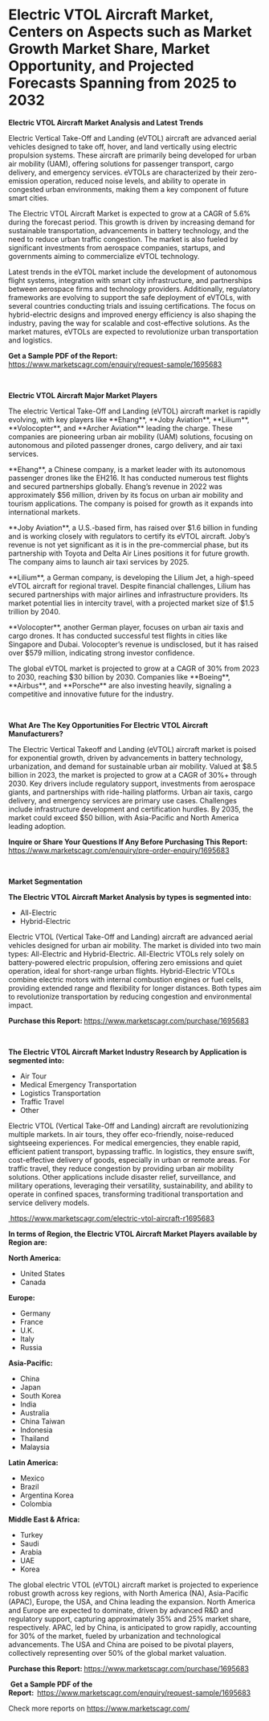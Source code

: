 <p><h1>Electric VTOL Aircraft Market, Centers on Aspects such as Market Growth Market Share, Market Opportunity, and Projected Forecasts Spanning from 2025 to 2032</h1></p><p><strong>Electric VTOL Aircraft Market Analysis and Latest Trends</strong></p>
<p><p>Electric Vertical Take-Off and Landing (eVTOL) aircraft are advanced aerial vehicles designed to take off, hover, and land vertically using electric propulsion systems. These aircraft are primarily being developed for urban air mobility (UAM), offering solutions for passenger transport, cargo delivery, and emergency services. eVTOLs are characterized by their zero-emission operation, reduced noise levels, and ability to operate in congested urban environments, making them a key component of future smart cities.</p><p>The Electric VTOL Aircraft Market is expected to grow at a CAGR of 5.6% during the forecast period. This growth is driven by increasing demand for sustainable transportation, advancements in battery technology, and the need to reduce urban traffic congestion. The market is also fueled by significant investments from aerospace companies, startups, and governments aiming to commercialize eVTOL technology.</p><p>Latest trends in the eVTOL market include the development of autonomous flight systems, integration with smart city infrastructure, and partnerships between aerospace firms and technology providers. Additionally, regulatory frameworks are evolving to support the safe deployment of eVTOLs, with several countries conducting trials and issuing certifications. The focus on hybrid-electric designs and improved energy efficiency is also shaping the industry, paving the way for scalable and cost-effective solutions. As the market matures, eVTOLs are expected to revolutionize urban transportation and logistics.</p></p>
<p><strong>Get a Sample PDF of the Report:&nbsp;</strong> <a href="https://www.marketscagr.com/enquiry/request-sample/1695683?utm_campaign=1848&utm_medium=2&utm_source=Github&utm_content=ia&utm_term=22012025&utm_id=electric-vtol-aircraft">https://www.marketscagr.com/enquiry/request-sample/1695683</a></p>
<p>&nbsp;</p>
<p><strong>Electric VTOL Aircraft Major Market Players</strong></p>
<p><p>The electric Vertical Take-Off and Landing (eVTOL) aircraft market is rapidly evolving, with key players like **Ehang**, **Joby Aviation**, **Lilium**, **Volocopter**, and **Archer Aviation** leading the charge. These companies are pioneering urban air mobility (UAM) solutions, focusing on autonomous and piloted passenger drones, cargo delivery, and air taxi services.</p><p>**Ehang**, a Chinese company, is a market leader with its autonomous passenger drones like the EH216. It has conducted numerous test flights and secured partnerships globally. Ehang’s revenue in 2022 was approximately $56 million, driven by its focus on urban air mobility and tourism applications. The company is poised for growth as it expands into international markets.</p><p>**Joby Aviation**, a U.S.-based firm, has raised over $1.6 billion in funding and is working closely with regulators to certify its eVTOL aircraft. Joby’s revenue is not yet significant as it is in the pre-commercial phase, but its partnership with Toyota and Delta Air Lines positions it for future growth. The company aims to launch air taxi services by 2025.</p><p>**Lilium**, a German company, is developing the Lilium Jet, a high-speed eVTOL aircraft for regional travel. Despite financial challenges, Lilium has secured partnerships with major airlines and infrastructure providers. Its market potential lies in intercity travel, with a projected market size of $1.5 trillion by 2040.</p><p>**Volocopter**, another German player, focuses on urban air taxis and cargo drones. It has conducted successful test flights in cities like Singapore and Dubai. Volocopter’s revenue is undisclosed, but it has raised over $579 million, indicating strong investor confidence.</p><p>The global eVTOL market is projected to grow at a CAGR of 30% from 2023 to 2030, reaching $30 billion by 2030. Companies like **Boeing**, **Airbus**, and **Porsche** are also investing heavily, signaling a competitive and innovative future for the industry.</p></p>
<p>&nbsp;</p>
<p><strong>What Are The Key Opportunities For Electric VTOL Aircraft Manufacturers?</strong></p>
<p><p>The Electric Vertical Takeoff and Landing (eVTOL) aircraft market is poised for exponential growth, driven by advancements in battery technology, urbanization, and demand for sustainable urban air mobility. Valued at $8.5 billion in 2023, the market is projected to grow at a CAGR of 30%+ through 2030. Key drivers include regulatory support, investments from aerospace giants, and partnerships with ride-hailing platforms. Urban air taxis, cargo delivery, and emergency services are primary use cases. Challenges include infrastructure development and certification hurdles. By 2035, the market could exceed $50 billion, with Asia-Pacific and North America leading adoption.</p></p>
<p><strong>Inquire or Share Your Questions If Any Before Purchasing This Report:</strong> <a href="https://www.marketscagr.com/enquiry/pre-order-enquiry/1695683?utm_campaign=1848&utm_medium=2&utm_source=Github&utm_content=ia&utm_term=22012025&utm_id=electric-vtol-aircraft">https://www.marketscagr.com/enquiry/pre-order-enquiry/1695683</a></p>
<p>&nbsp;</p>
<p><strong>Market Segmentation</strong></p>
<p><strong>The Electric VTOL Aircraft Market Analysis by types is segmented into:</strong></p>
<p><ul><li>All-Electric</li><li>Hybrid-Electric</li></ul></p>
<p><p>Electric VTOL (Vertical Take-Off and Landing) aircraft are advanced aerial vehicles designed for urban air mobility. The market is divided into two main types: All-Electric and Hybrid-Electric. All-Electric VTOLs rely solely on battery-powered electric propulsion, offering zero emissions and quiet operation, ideal for short-range urban flights. Hybrid-Electric VTOLs combine electric motors with internal combustion engines or fuel cells, providing extended range and flexibility for longer distances. Both types aim to revolutionize transportation by reducing congestion and environmental impact.</p></p>
<p><strong>Purchase this Report:&nbsp;</strong><a href="https://www.marketscagr.com/purchase/1695683?utm_campaign=1848&utm_medium=2&utm_source=Github&utm_content=ia&utm_term=22012025&utm_id=electric-vtol-aircraft">https://www.marketscagr.com/purchase/1695683</a></p>
<p>&nbsp;</p>
<p><strong>The Electric VTOL Aircraft Market Industry Research by Application is segmented into:</strong></p>
<p><ul><li>Air Tour</li><li>Medical Emergency Transportation</li><li>Logistics Transportation</li><li>Traffic Travel</li><li>Other</li></ul></p>
<p><p>Electric VTOL (Vertical Take-Off and Landing) aircraft are revolutionizing multiple markets. In air tours, they offer eco-friendly, noise-reduced sightseeing experiences. For medical emergencies, they enable rapid, efficient patient transport, bypassing traffic. In logistics, they ensure swift, cost-effective delivery of goods, especially in urban or remote areas. For traffic travel, they reduce congestion by providing urban air mobility solutions. Other applications include disaster relief, surveillance, and military operations, leveraging their versatility, sustainability, and ability to operate in confined spaces, transforming traditional transportation and service delivery models.</p></p>
<p><a href="https://www.marketscagr.com/electric-vtol-aircraft-r1695683?utm_campaign=1848&utm_medium=2&utm_source=Github&utm_content=ia&utm_term=22012025&utm_id=electric-vtol-aircraft">&nbsp;https://www.marketscagr.com/electric-vtol-aircraft-r1695683</a></p>
<p><strong>In terms of Region, the Electric VTOL Aircraft Market Players available by Region are:</strong></p>
<p>
    <p> <strong> North America: </strong>
        <ul>
            <li>United States</li>
            <li>Canada</li>
        </ul>
        </p> 
    <p> <strong> Europe: </strong>
        <ul>
            <li>Germany</li>
            <li>France</li>
            <li>U.K.</li>
            <li>Italy</li>
            <li>Russia</li>
        </ul>
        </p> 
    <p> <strong> Asia-Pacific: </strong>
        <ul>
            <li>China</li>
            <li>Japan</li>
            <li>South Korea</li>
            <li>India</li>
            <li>Australia</li>
            <li>China Taiwan</li>
            <li>Indonesia</li>
            <li>Thailand</li>
            <li>Malaysia</li>
        </ul>
        </p> 
    <p> <strong> Latin America: </strong>
        <ul>
            <li>Mexico</li>
            <li>Brazil</li>
            <li>Argentina Korea</li>
            <li>Colombia</li>
        </ul>
        </p> 
    <p> <strong> Middle East & Africa: </strong>
        <ul>
            <li>Turkey</li>
            <li>Saudi</li>
            <li>Arabia</li>
            <li>UAE</li>
            <li>Korea</li>
        </ul>
    </p>
    </p>
<p><p>The global electric VTOL (eVTOL) aircraft market is projected to experience robust growth across key regions, with North America (NA), Asia-Pacific (APAC), Europe, the USA, and China leading the expansion. North America and Europe are expected to dominate, driven by advanced R&D and regulatory support, capturing approximately 35% and 25% market share, respectively. APAC, led by China, is anticipated to grow rapidly, accounting for 30% of the market, fueled by urbanization and technological advancements. The USA and China are poised to be pivotal players, collectively representing over 50% of the global market valuation.</p></p>
<p><strong>Purchase this Report: </strong><a href="https://www.marketscagr.com/purchase/1695683?utm_campaign=1848&utm_medium=2&utm_source=Github&utm_content=ia&utm_term=22012025&utm_id=electric-vtol-aircraft">https://www.marketscagr.com/purchase/1695683</a></p>
<p>&nbsp;<strong>Get a Sample PDF of the Report:&nbsp;&nbsp;</strong><a href="https://www.marketscagr.com/enquiry/request-sample/1695683?utm_campaign=1848&utm_medium=2&utm_source=Github&utm_content=ia&utm_term=22012025&utm_id=electric-vtol-aircraft">https://www.marketscagr.com/enquiry/request-sample/1695683</a></p>
<p><strong></strong></p>
<p>Check more reports on <a href="https://www.marketscagr.com/?utm_campaign=1848&utm_medium=2&utm_source=Github&utm_content=ia&utm_term=22012025&utm_id=electric-vtol-aircraft">https://www.marketscagr.com/</a></p>